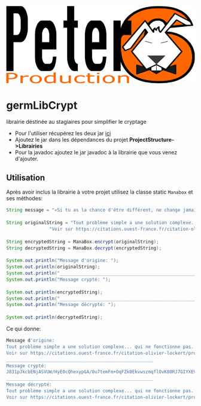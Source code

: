 ![logo](peter6prod.png)

# germLibCrypt
librairie déstinée au stagiaires pour simplifier le cryptage

- Pour l'utiliser récupérez les deux jar [ici](https://github.com/germainsip/germLibCrypt/releases/tag/1.0)
- Ajoutez le jar dans les dépendances du projet **ProjectStructure->Librairies**
- Pour la javadoc ajoutez le jar javadoc à la librairie que vous venez d'ajouter.


## Utilisation

Après avoir inclus la librairie à votre projet utilisez la classe static `Manabox` et ses méthodes:

```java
String message = "«Si tu as la chance d'être différent, ne change jamais.» - Taylor Swift";

String originalString = "Tout problème simple a une solution complexe... qui ne fonctionne pas. Olivier Lockert\n" +
                "Voir sur https://citations.ouest-france.fr/citation-olivier-lockert/probleme-simple-solution-complexe-fonctionne-13756.html";

String encryptedString = ManaBox.encrypt(originalString);
String decryptedString = ManaBox.decrypt(encryptedString);

System.out.println("Message d'origine: ");
System.out.println(originalString);
System.out.println("_______________________________________________________");
System.out.println("Message crypté: ");

System.out.println(encryptedString);
System.out.println("_______________________________________________________");
System.out.println("Message décrypté: ");

System.out.println(decryptedString);
```    

Ce qui donne:

```zsh
Message d'origine: 
Tout problème simple a une solution complexe... qui ne fonctionne pas. Olivier Lockert
Voir sur https://citations.ouest-france.fr/citation-olivier-lockert/probleme-simple-solution-complexe-fonctionne-13756.html
_______________________________________________________
Message crypté: 
J831pJkcbENjASVUW/HyE0cQhexypGA/0u7temFm+OqFZk0EkvwszmqflOvK80RJ7GIYXEVzndpFUYYKGyundrCjDNy/3SAo3Op6eKyrnmasywOGyytn2cDCsnNgOIF9zs2NyLo19bnKcA8+791nB43r5jBS0F3kmpouIBTS6zWLbxODZBYHDLmSxaYucnI+4gkzO0lDcdG7kp5Nz2q1KW5ZF8jXtCGS3ESPgOnRxdCWmIKhi7aEkLHxKqCkStZ7gh4Q8FyBZOnRCO6sh3DFuDlR2R5Frjn5VbTAUuGU0Pc=
_______________________________________________________
Message décrypté: 
Tout problème simple a une solution complexe... qui ne fonctionne pas. Olivier Lockert
Voir sur https://citations.ouest-france.fr/citation-olivier-lockert/probleme-simple-solution-complexe-fonctionne-13756.html
```       
